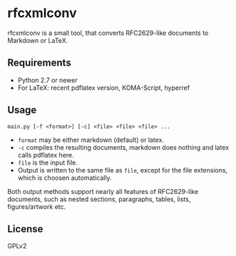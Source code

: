 # rfcxmlconv

rfcxmlconv is a small tool, that converts RFC2629-like documents to Markdown or LaTeX.

## Requirements

- Python 2.7 or newer
- For LaTeX: recent pdflatex version, KOMA-Script, hyperref

## Usage

`main.py [-f <format>] [-c] <file> <file> <file> ...`

- `format` may be either markdown (default) or latex.
- `-c` compiles the resulting documents, markdown does nothing and latex calls pdflatex here.
- `file` is the input file.
- Output is written to the same file as `file`, except for the file extensions, which is choosen automatically.

Both output methods support nearly all features of RFC2629-like documents, such as nested sections, paragraphs, tables, lists, figures/artwork etc.

## License

GPLv2